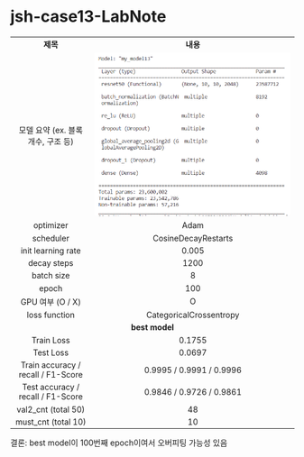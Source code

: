 # jsh-case13-LabNote

<table style="border: 2px; text-align:center;">
  <tr style="font-weight: bold;, font-size: 30px;">
    <td> 제목 </td>
    <td> 내용 </td>
  </tr>
  <tr>
    <td> 모델 요약 (ex. 블록 개수, 구조 등) </td>
    <td> <img src="image/jsh-image-case13.png"> </td>
  </tr>
  <tr>
    <td> optimizer </td>
    <td> Adam </td>
  </tr>
  <tr>
    <td> scheduler </td>
    <td> CosineDecayRestarts </td>
  </tr>
  <tr>
    <td> init learning rate </td>
    <td> 0.005 </td>
  </tr>
  <tr>
    <td> decay steps </td>
    <td> 1200 </td>
  </tr>
  <tr>
    <td> batch size </td>
    <td> 8 </td>
  </tr>
  <tr>
    <td> epoch </td>
    <td> 100 </td>
  </tr>
  <tr>
    <td> GPU 여부 (O / X) </td>
    <td> O </td>
  </tr>
  <tr>
    <td> loss function </td>
    <td> CategoricalCrossentropy </td>
  </tr>
  <tr>
    <td colspan="2" style="font-weight: bold;, font-size: 30px;"> best model </td>
  </tr>
  <tr>
    <td> Train Loss </td>
    <td> 0.1755 </td>
  </tr>
  <tr>
    <td> Test Loss </td>
    <td> 0.0697 </td>
  </tr>
  <tr>
    <td> Train accuracy / recall / F1-Score </td>
    <td> 0.9995 / 0.9991 / 0.9996 </td>
  </tr>
  <tr>
    <td> Test accuracy / recall / F1-Score </td>
    <td> 0.9846 / 0.9726 / 0.9861 </td>
  </tr>
  <tr>
    <td> val2_cnt (total 50) </td>
    <td> 48 </td>
  </tr>
  <tr>
    <td> must_cnt (total 10) </td>
    <td> 10 </td>
  </tr>
</table>

결론: best model이 100번째 epoch이여서 오버피팅 가능성 있음